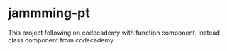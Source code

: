 # jammming-pt

This project following on codecademy with function component. instead class component from codecademy.
